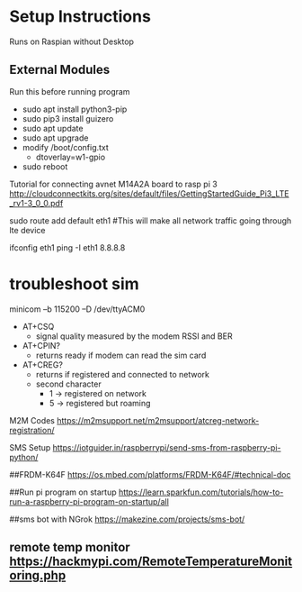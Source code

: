 # Setup Instructions
Runs on Raspian without Desktop

## External Modules
Run this before running program
- sudo apt install python3-pip
- sudo pip3 install guizero
- sudo apt update
- sudo apt upgrade
- modify /boot/config.txt
	- dtoverlay=w1-gpio
- sudo reboot

Tutorial for connecting avnet M14A2A board to rasp pi 3
http://cloudconnectkits.org/sites/default/files/GettingStartedGuide_Pi3_LTE_rv1-3_0_0.pdf

sudo route add default eth1    #This will make all network traffic going through lte device

ifconfig eth1
ping -I eth1 8.8.8.8

# troubleshoot sim
minicom –b 115200 –D /dev/ttyACM0

- AT+CSQ
	- signal quality measured by the modem RSSI and BER
- AT+CPIN? 
	- returns ready if modem can read the sim card
- AT+CREG? 
	- returns if registered and connected to network
	- second character 
		- 1 -> registered on network
		- 5 -> registered but roaming

M2M Codes
https://m2msupport.net/m2msupport/atcreg-network-registration/


SMS Setup
https://iotguider.in/raspberrypi/send-sms-from-raspberry-pi-python/

##FRDM-K64F
https://os.mbed.com/platforms/FRDM-K64F/#technical-doc


##Run pi program on startup https://learn.sparkfun.com/tutorials/how-to-run-a-raspberry-pi-program-on-startup/all

##sms bot with NGrok https://makezine.com/projects/sms-bot/

## remote temp monitor https://hackmypi.com/RemoteTemperatureMonitoring.php
